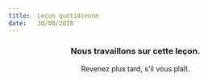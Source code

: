 ```yaml
---
title:  Leçon quotidienne
date:   30/08/2018
---
```


### <center>Nous travaillons sur cette leçon.</center>
<center>Revenez plus tard, s'il vous plaît.</center>
